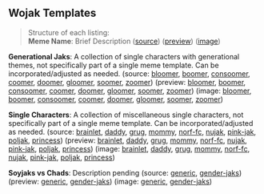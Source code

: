 ## Wojak Templates

> Structure of each listing:  
> **Meme Name**: Brief Description
 ([source]())
 ([preview]())
 ([image]())

**Generational Jaks**: A collection of single characters with generational themes, not specifically part of a single meme template. Can be incorporated/adjusted as needed.
 (source: [bloomer](https://raw.githubusercontent.com/MurdoMaclachlan/ToR-Repost-Collection/master/generational-jaks/bloomer.txt), [boomer](https://raw.githubusercontent.com/MurdoMaclachlan/ToR-Repost-Collection/master/generational-jaks/boomer.txt), [consoomer](https://raw.githubusercontent.com/MurdoMaclachlan/ToR-Repost-Collection/master/generational-jaks/consoomer.txt), [coomer](https://raw.githubusercontent.com/MurdoMaclachlan/ToR-Repost-Collection/master/generational-jaks/coomer.txt), [doomer](https://raw.githubusercontent.com/MurdoMaclachlan/ToR-Repost-Collection/master/generational-jaks/doomer.txt), [gloomer](https://raw.githubusercontent.com/MurdoMaclachlan/ToR-Repost-Collection/master/generational-jaks/gloomer.txt), [soomer](https://raw.githubusercontent.com/MurdoMaclachlan/ToR-Repost-Collection/master/generational-jaks/soomer.txt), [zoomer](https://raw.githubusercontent.com/MurdoMaclachlan/ToR-Repost-Collection/master/generational-jaks/zoomer.txt))
 (preview: [bloomer](generational-jaks/bloomer.txt), [boomer](generational-jaks/boomer.txt), [consoomer](generational-jaks/consoomer.txt), [coomer](generational-jaks/coomer.txt), [doomer](generational-jaks/doomer.txt), [gloomer](generational-jaks/gloomer.txt), [soomer](generational-jaks/soomer.txt), [zoomer](generational-jaks/zoomer.txt))
 (image: [bloomer](generational-jaks/bloomer.jpg), [boomer](generational-jaks/boomer.jpg), [consoomer](generational-jaks/consoomer.jpg), [coomer](generational-jaks/coomer.png), [doomer](generational-jaks/doomer.jpg), [gloomer](generational-jaks/gloomer.png), [soomer](generational-jaks/soomer.jpg), [zoomer](generational-jaks/zoomer.png))

**Single Characters**: A collection of miscellaneous single characters, not specifically part of a single meme template. Can be incorporated/adjusted as needed.
 (source: [brainlet](https://raw.githubusercontent.com/MurdoMaclachlan/ToR-Repost-Collection/master/wojak/single-characters/brainlet.txt), [daddy](https://raw.githubusercontent.com/MurdoMaclachlan/ToR-Repost-Collection/master/wojak/single-characters/daddy.txt), [grug](https://raw.githubusercontent.com/MurdoMaclachlan/ToR-Repost-Collection/master/wojak/single-characters/grug.txt), [mommy](https://raw.githubusercontent.com/MurdoMaclachlan/ToR-Repost-Collection/master/wojak/single-characters/mommy.txt), [norf-fc](https://raw.githubusercontent.com/MurdoMaclachlan/ToR-Repost-Collection/master/wojak/single-characters/norf-fc.txt), [nujak](https://raw.githubusercontent.com/MurdoMaclachlan/ToR-Repost-Collection/master/wojak/single-characters/nujak.txt), [pink-jak](https://raw.githubusercontent.com/MurdoMaclachlan/ToR-Repost-Collection/master/wojak/single-characters/pink-jak.txt), [poljak](https://raw.githubusercontent.com/MurdoMaclachlan/ToR-Repost-Collection/master/wojak/single-characters/poljak.txt), [princess](https://raw.githubusercontent.com/MurdoMaclachlan/ToR-Repost-Collection/master/wojak/single-characters/princess-jak.txt))
 (preview: [brainlet](single-characters/brainlet.txt), [daddy](single-characters/daddy.txt), [grug](single-characters/grug.txt), [mommy](single-characters/mommy.txt), [norf-fc](single-characters/norf-fc.txt), [nujak](single-characters/nujak.txt), [pink-jak](single-characters/pink-jak.txt), [poljak](single-characters/poljak.txt), [princess](single-characters/princess-jak.txt))
 (image: [brainlet](single-characters/brainlet-jak.jpg), [daddy](single-characters/daddy.jpg), [grug](single-characters/grug-jak.jpg), [mommy](single-characters/mommy-jak.jpg), [norf-fc](single-characters/norf-fc.jpg), [nujak](single-characters/nujak.jpg), [pink-jak](single-characters/pink-jak.jpg), [poljak](single-characters/poljak-jak.jpg), [princess](single-characters/princess-jak.jpg))

**Soyjaks vs Chads**: Description pending
 (source: [generic](https://raw.githubusercontent.com/MurdoMaclachlan/ToR-Repost-Collection/master/wojak/soyjaks-vs-chads/soyjaks-vs-chads.md), [gender-jaks](https://raw.githubusercontent.com/MurdoMaclachlan/ToR-Repost-Collection/master/wojak/soyjaks-vs-chads/gender-jaks.md))
 (preview: [generic](soyjaks-vs-chads/soyjaks-vs-chads.md), [gender-jaks](soyjaks-vs-chads/gender-jaks.md))
 (image: [generic](soyjaks-vs-chads/Soyjaks-vs-Chads.jpg), [gender-jaks](soyjaks-vs-chads/gender-jaks.jpg))
